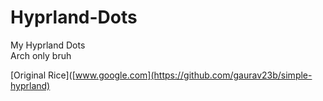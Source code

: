 # Hyprland-Dots
My Hyprland Dots <br>
Arch only bruh

[Original Rice]([www.google.com](https://github.com/gaurav23b/simple-hyprland)
